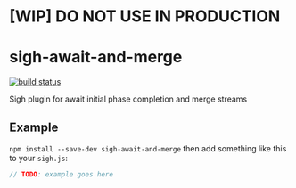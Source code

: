# [WIP] DO NOT USE IN PRODUCTION 

# sigh-await-and-merge

[![build status](https://circleci.com/gh/Strate/sigh-await-and-merge.png)](https://circleci.com/gh/Strate/sigh-await-and-merge)

Sigh plugin for await initial phase completion and merge streams

## Example

`npm install --save-dev sigh-await-and-merge` then add something like this to your `sigh.js`:
```javascript
// TODO: example goes here
```
